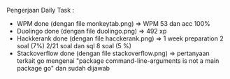 Pengerjaan Daily Task :

- WPM done (dengan file monkeytab.png) => WPM 53 dan acc 100%
- Duolingo done (dengan file duolingo.png) => 492 xp
- Hackkerank done (dengan file hacckerank.png) => 1 week preparation 2 soal (7%) 2/21 soal dan sql 8 soal (5 %)
- Stackoverflow done (dengan file stackoverflow.png) => pertanyaan terkait go mengenai "package command-line-arguments is not a main package go" dan sudah dijawab
